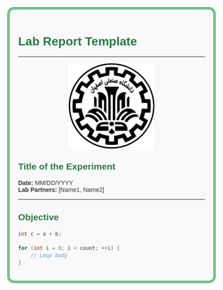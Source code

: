 <div style="border: 5px double #32a852; padding: 20px; margin: 10px; border-radius: 15px; background-color: #f9f9f9; font-family: Arial, sans-serif; color: #333;">

# <span style="color: #2a7b45;">**Lab Report Template**</span>

---

<div style="display: flex; justify-content: center; align-items: center;">
  <img src="Isfahan-University-of-Technology-Logo.svg" width="200" alt="University Logo">
</div>

## <span style="color: #2a7b45;">**Title of the Experiment**</span>

**Date:** MM/DD/YYYY  
**Lab Partners:** [Name1, Name2]

---

## <span style="color: #2a7b45;">**Objective**</span>

```c
int c = a + b;

for (int i = 0; i < count; ++i) {
    // Loop body
}
```

</div>

